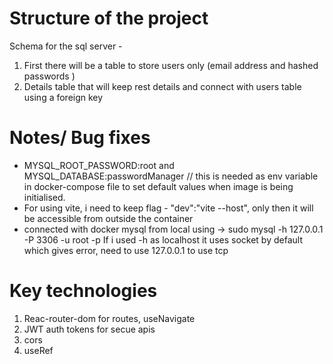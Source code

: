 # Structure of the project

Schema for the sql server -

1. First there will be a table to store users only (email address and hashed passwords )
2. Details table that will keep rest details and connect with users table using a foreign key

# Notes/ Bug fixes

* MYSQL_ROOT_PASSWORD:root  and MYSQL_DATABASE:passwordManager // this is needed as env variable in docker-compose file to
  set default values when image is being initialised.
* For using vite, i need to keep flag -
  "dev":"vite --host",
  only then it will be accessible from outside the container
* connected with docker mysql from local using -> sudo mysql -h 127.0.0.1 -P 3306 -u root -p
  If i used -h as localhost it uses socket by default which gives error, need to use 127.0.0.1 to use tcp


# Key technologies

1. Reac-router-dom for routes, useNavigate
2. JWT auth tokens for secue apis
3. cors
4. useRef
